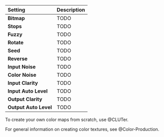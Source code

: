 | Setting               | Description |
| :-------------------- | :---------- |
| **Bitmap**            | TODO        |
| **Stops**             | TODO        |
| **Fuzzy**             | TODO        |
| **Rotate**            | TODO        |
| **Seed**              | TODO        |
| **Reverse**           | TODO        |
| **Input Noise**       | TODO        |
| **Color Noise**       | TODO        |
| **Input Clarity**     | TODO        |
| **Input Auto Level**  | TODO        |
| **Output Clarity**    | TODO        |
| **Output Auto Level** | TODO        |


To create your own color maps from scratch, use @CLUTer.

For general information on creating color textures, see @Color-Production.
